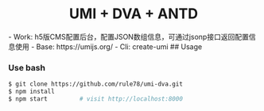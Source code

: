 <h1 align="center">UMI + DVA + ANTD</h1>
- Work: h5版CMS配置后台，配置JSON数组信息，可通过jsonp接口返回配置信息使用
- Base: https://umijs.org/
- Cli: create-umi
## Usage

### Use bash

```bash
$ git clone https://github.com/rule78/umi-dva.git
$ npm install
$ npm start         # visit http://localhost:8000
```